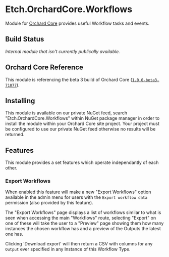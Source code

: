 # Etch.OrchardCore.Workflows

Module for [Orchard Core](https://github.com/OrchardCMS/OrchardCore) provides useful Workflow tasks and events.

## Build Status

_Internal module that isn't currently publically available._

## Orchard Core Reference

This module is referencing the beta 3 build of Orchard Core ([`1.0.0-beta3-71077`](https://www.nuget.org/packages/OrchardCore.Module.Targets/1.0.0-beta3-71077)).

## Installing

This module is available on our private NuGet feed, search "Etch.OrchardCore.Workflows" within NuGet package manager in order to install the module within your Orchard Core site project. Your project must be configured to use our private NuGet feed otherwise no results will be returned.

## Features

This module provides a set features which operate independantly of each other.

### Export Workflows

When enabled this feature will make a new "Export Workflows" option available in the admin menu for users with the `Export workflow data` permission (also provided by this feature).

The "Export Workflows" page displays a list of workflows similar to what is seen when accessing the main "Workflows" route, selecting "Export" on one of these will take the user to a "Preview" page showing them how many instances the chosen workflow has and a preview of the Outputs the latest one has.

Clicking 'Download export' will then return a CSV with columns for any `Output` ever specified in any Instance of this Workflow Type.
